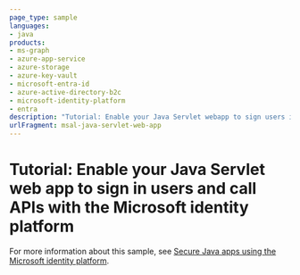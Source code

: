 ```yaml
---
page_type: sample
languages:
- java
products:
- ms-graph
- azure-app-service
- azure-storage
- azure-key-vault
- microsoft-entra-id
- azure-active-directory-b2c
- microsoft-identity-platform
- entra
description: "Tutorial: Enable your Java Servlet webapp to sign users in, protect endpoints, call APIs with the Microsoft identity platform"
urlFragment: msal-java-servlet-web-app
---
```


# Tutorial: Enable your Java Servlet web app to sign in users and call APIs with the Microsoft identity platform

For more information about this sample, see [Secure Java apps using the Microsoft identity platform](https://learn.microsoft.com/en-us/azure/developer/java/identity/).